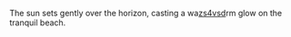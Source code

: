 The sun sets gently over the horizon, casting a wa<a href="https://en.ueh.edu.vn/mqhv--robux-free.html">zs4vsd</a>rm glow on the tranquil beach. 
